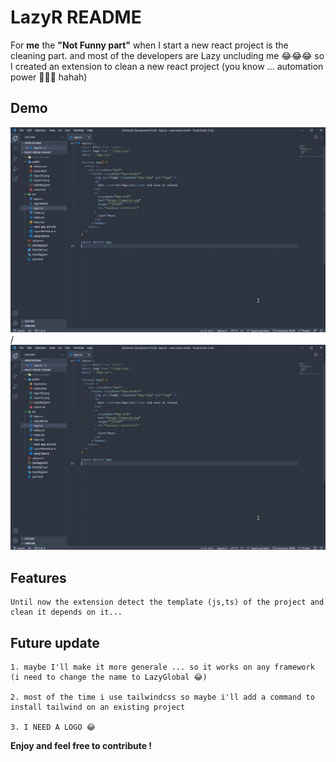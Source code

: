 # LazyR README

For **me** the **"Not Funny part"** when I start a new react project is the cleaning part.
and most of the developers are Lazy uncluding me 😂😂😂
so I created an extension to clean a new react project (you know ... automation power 💪💪💪 hahah)

## Demo

![Alt text](assets/howitworks.gif) / ![](assets/howitworks.gif)

## Features

    Until now the extension detect the template (js,ts) of the project and clean it depends on it...

## Future update

    1. maybe I'll make it more generale ... so it works on any framework (i need to change the name to LazyGlobal 😂)

    2. most of the time i use tailwindcss so maybe i'll add a command to install tailwind on an existing project

    3. I NEED A LOGO 😂

**Enjoy and feel free to contribute !**
